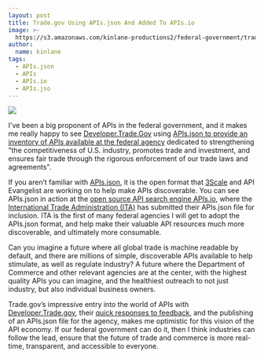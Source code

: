 ```yaml
---
layout: post
title: Trade.gov Using APIs.json And Added To APIs.io
image: >-
  https://s3.amazonaws.com/kinlane-productions2/federal-government/trade-gov/developer-trade-gov.png
author:
  name: kinlane
tags:
  - APIs.json
  - APIs
  - APIs.io
  - APIs.jso
---
```

[![](https://s3.amazonaws.com/kinlane-productions2/federal-government/trade-gov/developer-trade-gov.png)](http://developer.trade.gov/)

I've been a big proponent of APIs in the federal government, and it makes me really happy to see [Developer.Trade.Gov](http://developer.trade.gov/) using [APIs.json to provide an inventory of APIs available at the federal agency](http://developer.trade.gov/api.json) dedicated to strengthening "the competitiveness of U.S. industry, promotes trade and investment, and ensures fair trade through the rigorous enforcement of our trade laws and agreements".

If you aren’t familiar with [APIs.json](http://apisjson.org/), it is the open format that [3Scale](http://bit.ly/1cHBhd5) and API Evangelist are working on to help make APIs discoverable. You can see APIs.json in action at the [open source API search engine APIs.io](http://apis.io), where the [International Trade Administration (ITA)](http://trade.gov/) has submitted their APIs.json file for inclusion. ITA is the first of many federal agencies I will get to adopt the APIs.json format, and help make their valuable API resources much more discoverable, and ultimately more consumable.

Can you imagine a future where all global trade is machine readable by default, and there are millions of simple, discoverable APIs available to help stimulate, as well as regulate industry? A future where the Department of Commerce and other relevant agencies are at the center, with the highest quality APIs you can imagine, and the healthiest outreach to not just industry, but also individual business owners.

Trade.gov’s impressive entry into the world of APIs with [Developer.Trade.gov](http://developer.trade.gov/), their [quick responses to feedback](http://apievangelist.com/2014/08/14/the-speed-of-federal-government-when-it-runs-on-github/), and the publishing of an APIs.json file for the agency, makes me optimistic for this vision of the API economy. If our federal government can do it, then I think industries can follow the lead, ensure that the future of trade and commerce is more real-time, transparent, and accessible to everyone.